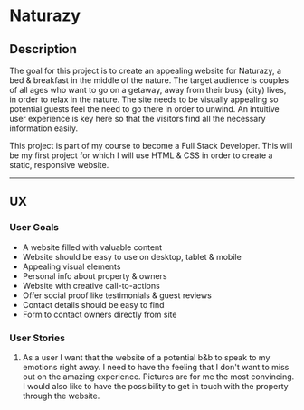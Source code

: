 # Naturazy
## Description 
The goal for this project is to create an appealing website for Naturazy, a bed & breakfast in the middle of the nature. 
The target audience is couples of all ages who want to go on a getaway, away from their busy (city) lives, in order to relax in the nature. 
The site needs to be visually appealing so potential guests feel the need to go there in order to unwind. 
An intuitive user experience is key here so that the visitors find all the necessary information easily. 

This project is part of my course to become a Full Stack Developer. 
This will be my first project for which I will use HTML & CSS in order to create a static, responsive website. 

---

## UX
### User Goals

* A website filled with valuable content
* Website should be easy to use on desktop, tablet & mobile
* Appealing visual elements
* Personal info about property & owners
* Website with creative call-to-actions
* Offer social proof like testimonials & guest reviews
* Contact details should be easy to find
* Form to contact owners directly from site

### User Stories
1. As a user I want that the website of a potential b&b to speak to my emotions right away.
I need to have the feeling that I don't want to miss out on the amazing experience. 
Pictures are for me the most convincing. 
I would also like to have the possibility to get in touch with the property through the website.
